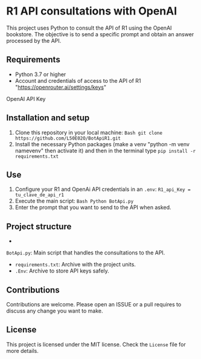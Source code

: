 # R1 API consultations with OpenAI

This project uses Python to consult the API of R1 using the OpenAI bookstore. The objective is to send a specific prompt and obtain an answer processed by the API.

## Requirements

- Python 3.7 or higher
- Account and credentials of access to the API of R1 "https://openrouter.ai/settings/keys"

OpenAI API Key

## Installation and setup

1. Clone this repository in your local machine:
    `` Bash
    git clone https://github.com/L50E02O/BotApiR1.git
    ``
2. Install the necessary Python packages (make a venv "python -m venv namevenv" then activate it) and then in the terminal type `pip install -r requirements.txt`

## Use
1. Configure your R1 and OpenAi API credentials in an `.env`:
    ``
    R1_api_Key = tu_clave_de_api_r1
    ``
2. Execute the main script:
    `` Bash
    Python BotApi.py
    ``
3. Enter the prompt that you want to send to the API when asked.

## Project structure

-
`BotApi.py`: Main script that handles the consultations to the API.
- `requirements.txt`: Archive with the project units.
- `.Env`: Archive to store API keys safely.

## Contributions

Contributions are welcome. Please open an ISSUE or a pull requires to discuss any change you want to make.

## License

This project is licensed under the MIT license. Check the `License` file for more details.